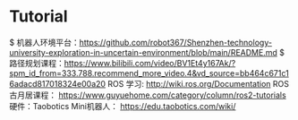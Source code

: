 # Tutorial
$ 机器人环境平台：https://github.com/robot367/Shenzhen-technology-university-exploration-in-uncertain-environment/blob/main/README.md
$ 路径规划课程：https://www.bilibili.com/video/BV1Et4y167Ak/?spm_id_from=333.788.recommend_more_video.4&vd_source=bb464c671c16adacd817018324e00a20
ROS 学习: http://wiki.ros.org/Documentation
ROS 古月居课程： https://www.guyuehome.com/category/column/ros2-tutorials
硬件：Taobotics Mini机器人： https://edu.taobotics.com/wiki/
